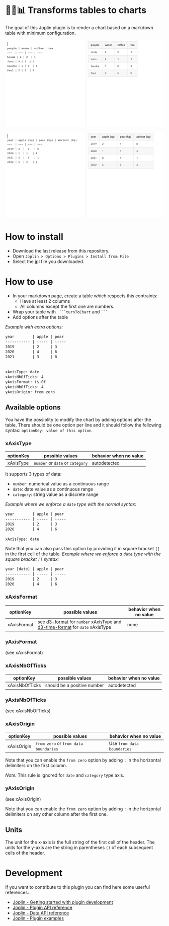 # :memo::curly_loop::bar_chart: Transforms tables to charts

The goal of this Joplin plugin is to render a chart based on a markdown table with minimum configuration.

![Category Example](./doc/categoryExample.gif)

![Date Example](./doc/dateExample.gif)

# How to install

- Download the last release from this repository.
- Open `Joplin > Options > Plugins > Install from File`
- Select the jpl file you downloaded.

# How to use

- In your markdown page, create a table which respects this contraints:
  - Have at least 2 columns
  - All columns except the first one are numbers.
- Wrap your table with ` ```turnToChart` and ` ``` `
- Add options after the table

*Example with extra options:*
```
year        | apple | pear
----------- | ----- | -----
2019        | 2     | 3
2020        | 4     | 6
2021        | 3     | 8


xAxisType: date
xAxisNbOfTicks: 4
yAxisFormat: ($.0f
yAxisNbOfTicks: 4
yAxisOrigin: from zero
```

## Available options

You have the possiblity to modify the chart by adding options after the table. There should be one option per line and it should follow the following syntax:  `optionKey: value of this option`.


### xAxisType
| optionKey      | possible values                     | behavior when no value   |
| ---            | ---                                 | ---            |
| xAxisType      | `number` or `date` or  `category`   | autodetected     |

It supports 3 types of data:
- `number`: numerical value as a continuous range
- `date`: date value as a continuous range
- `category`: string value as a discrete range

*Example where we enforce a `date` type with the normal syntax:*
```
year        | apple | pear
----------- | ----- | -----
2019        | 2     | 3
2020        | 4     | 6

xAxisType: date
```


Note that you can also pass this option by providing it in square bracket `[]` in the first cell of the table.
*Example where we enforce a `date` type with the square bracket `[]` syntax:*
```
year [date] | apple | pear
----------- | ----- | -----
2019        | 2     | 3
2020        | 4     | 6
```

### xAxisFormat
| optionKey      | possible values                     | behavior when no value  |
| ---            | ---                                 | ---            |
| xAxisFormat    | see [d3-format](https://github.com/d3/d3-format) for `number` xAxisType and [d3-time-format](https://github.com/d3/d3-time-format) for `date` xAxisType   | none     |

### yAxisFormat
(see xAxisFormat)

### xAxisNbOfTicks
| optionKey      | possible values               | behavior when no value  |
| ---            | ---                           | ---            |
| xAxisNbOfTicks | should be a positive number   | autodetected   |

### yAxisNbOfTicks
(see xAxisNbOfTicks)

### xAxisOrigin
| optionKey      | possible values               | behavior when no value  |
| ---            | ---                           | ---            |
| xAxisOrigin | `from zero` or `from data boundaries`  | Use `from data boundaries`   |

Note that you can enable the `from zero` option by adding `:` in the horizontal delimiters on the first column.

*Note:* This rule is ignored for `date` and `category` type axis.

### yAxisOrigin
(see xAxisOrigin)

Note that you can enable the `from zero` option by adding `:` in the horizontal delimiters on any other column after the first one.

## Units
The unit for the x-axis is the full string of the first cell of the header.
The units for the y-axis are the string in parentheses `()` of each subsequent cells of the header.

# Development
If you want to contribute to this plugin you can find here some userful references:

- [Joplin - Getting started with plugin development](https://joplinapp.org/api/get_started/plugins/)
- [Joplin - Plugin API reference](https://joplinapp.org/api/references/plugin_api/classes/joplin.html)
- [Joplin - Data API reference](https://joplinapp.org/api/references/rest_api/)
- [Joplin - Plugin examples](https://github.com/laurent22/joplin/tree/dev/packages/app-cli/tests/support/plugins)
